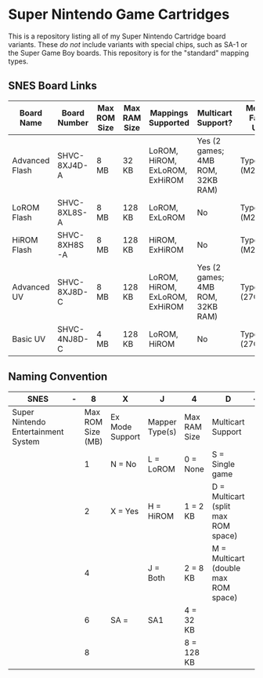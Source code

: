 # Super Nintendo Game Cartridges

This is a repository listing all of my Super Nintendo Cartridge board variants. These *do not* include variants with special chips, such as SA-1 or the Super Game Boy boards. This repository is for the "standard" mapping types.

## SNES Board Links

| **Board Name** | **Board Number** | **Max ROM Size** | **Max RAM Size** | **Mappings Supported**         | **Multicart Support?**            | **Memory Family Used** |
|----------------|------------------|------------------|------------------|--------------------------------|-----------------------------------|------------------------|
| Advanced Flash | SHVC-8XJ4D-A     | 8 MB             | 32 KB            | LoROM, HiROM, ExLoROM, ExHiROM | Yes (2 games; 4MB ROM, 32KB RAM)  | Type A (M29F160)       |
| LoROM Flash    | SHVC-8XL8S-A     | 8 MB             | 128 KB           | LoROM, ExLoROM                 | No                                | Type A (M29F160)       |
| HiROM Flash    | SHVC-8XH8S-A     | 8 MB             | 128 KB           | HiROM, ExHiROM                 | No                                | Type A (M29F160)       |
| Advanced UV    | SHVC-8XJ8D-C     | 8 MB             | 128 KB           | LoROM, HiROM, ExLoROM, ExHiROM | Yes (2 games; 4MB ROM, 32KB RAM)  | Type C (27C322)        |
| Basic UV       | SHVC-4NJ8D-C     | 4 MB             | 128 KB           | LoROM, HiROM                   | No                                | Type C (27C160)        |

## Naming Convention

| SNES                                | \- | 8                 | X               | J              | 4            | D                                    | \- | 01       | A                                       |
| ----------------------------------- | -- | ----------------- | --------------- | -------------- | ------------ | ------------------------------------ | -- | -------- | --------------------------------------- |
| Super Nintendo Entertainment System |    | Max ROM Size (MB) | Ex Mode Support | Mapper Type(s) | Max RAM Size | Multicart Support                    |    | Revision | Memory Family                           |
|                                     |    | 1                 | N = No          | L = LoROM      | 0 = None     | S = Single game                      |    |          | A = New EEPROM (M29F160)                |
|                                     |    | 2                 | X = Yes         | H = HiROM      | 1 = 2 KB     | D = Multicart (split max ROM space)  |    |          | B = NOS EEPROM (29F016, 29F032, 29F033) |
|                                     |    | 4                 |                 | J = Both       | 2 = 8 KB     | M = Multicart (double max ROM space) |    |          | C = UV EPROMs (27C160, 27C322, etc)     |
|                                     |    | 6                 | SA =            | SA1            | 4 = 32 KB    |                                      |    |          |                                         |
|                                     |    | 8                 |                 |                | 8 = 128 KB   |                                      |    |          |                                         |
